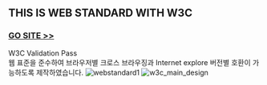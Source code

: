 ## THIS IS WEB STANDARD WITH W3C
### [GO SITE >>](http://kbom.dothome.co.kr/web/) 
W3C Validation Pass<br>
웹 표준을 준수하여 브라우저별 크로스 브라우징과 Internet explore 버전별 호환이 가능하도록 제작하였습니다.
![webstandard1](https://user-images.githubusercontent.com/48042650/68656665-98bc2100-0575-11ea-9d73-73ba4db543e1.jpg)
![w3c_main_design](https://user-images.githubusercontent.com/48042650/68656844-ec2e6f00-0575-11ea-800f-77cb0f4e1c4e.jpg)

